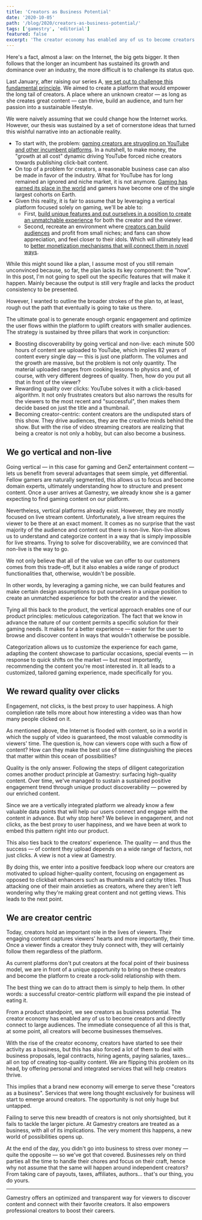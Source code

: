 ```yaml
---
title: 'Creators as Business Potential'
date: '2020-10-05'
path: '/blog/2020/creators-as-business-potential/'
tags: ['gamestry', 'editorial']
featured: false
excerpt: 'The creator economy has enabled any of us to become creators and directly connect to large audiences. The immediate consequence of all this is that, at some point, all creators will become business themselves.'
---
```


Here's a fact, almost a law: on the Internet, the big gets bigger. It then follows that the longer an incumbent has sustained its growth and dominance over an industry, the more difficult is to challenge its status quo.

Last January, after raising our series A, [we set out to challenge this fundamental principle](/blog/2020/what-gamestry-is-about). We aimed to create a platform that would empower the long tail of creators. A place where an unknown creator — as long as she creates great content — can thrive, build an audience, and turn her passion into a sustainable lifestyle.

We were naively assuming that we could change how the Internet works. However, our thesis was sustained by a set of cornerstone ideas that turned this wishful narrative into an actionable reality.

- To start with, the problem: [gaming creators are struggling on YouTube and other incumbent platforms](/blog/2020/creators-are-struggling). In a nutshell, to make money, the "growth at all cost" dynamic driving YouTube forced niche creators towards publishing click-bait content.
- On top of a problem for creators, a reasonable business case can also be made in favor of the industry. What for YouTube has for long remained an ignored and niche market, it is not anymore. [Gaming has earned its place in the world](/blog/2020/empowering-creators) and gamers have become one of the single largest cohorts on Earth.
- Given this reality, it is fair to assume that by leveraging a vertical platform focused solely on gaming, we'll be able to:
  - First, [build unique features and put ourselves in a position to create an unmatchable experience](/blog/2020/attracting-and-retaining-creators) for both the creator and the viewer.
  - Second, recreate an environment where [creators can build audiences](/blog/2020/audience) and profit from small niches; and fans can show appreciation, and feel closer to their idols. Which will ultimately lead to [better monetization mechanisms that will connect them in novel ways](/blog/2020/youtube-wont-work).

While this might sound like a plan, I assume most of you still remain unconvinced because, so far, the plan lacks its key component: the "how". In this post, I'm not going to spell out the specific features that will make it happen. Mainly because the output is still very fragile and lacks the product consistency to be presented.

However, I wanted to outline the broader strokes of the plan to, at least, rough out the path that eventually is going to take us there.

The ultimate goal is to generate enough organic engagement and optimize the user flows within the platform to uplift creators with smaller audiences. The strategy is sustained by three pillars that work in conjunction:

- Boosting discoverability by going vertical and non-live: each minute 500 hours of content are uploaded to YouTube, which implies 82 years of content every single day — this is just one platform. The volumes and the growth are massive, but the problem is not only quantity. The material uploaded ranges from cooking lessons to physics and, of course, with very different degrees of quality. Then, how do you put all that in front of the viewer?
- Rewarding quality over clicks: YouTube solves it with a click-based algorithm. It not only frustrates creators but also narrows the results for the viewers to the most recent and "successful", then makes them decide based on just the title and a thumbnail.
- Becoming creator-centric: content creators are the undisputed stars of this show. They drive audiences, they are the creative minds behind the show. But with the rise of video streaming creators are realizing that being a creator is not only a hobby, but can also become a business.

## We go vertical and non-live

Going vertical — in this case for gaming and GenZ entertainment content — lets us benefit from several advantages that seem simple, yet differential. Fellow gamers are naturally segmented, this allows us to focus and become domain experts, ultimately understanding how to structure and present content. Once a user arrives at Gamestry, we already know she is a gamer expecting to find gaming content on our platform.

Nevertheless, vertical platforms already exist. However, they are mostly focused on live stream content. Unfortunately, a live stream requires the viewer to be there at an exact moment. It comes as no surprise that the vast majority of the audience and content out there is non-live.
Non-live allows us to understand and categorize content in a way that is simply impossible for live streams. Trying to solve for discoverability, we are convinced that non-live is the way to go.

We not only believe that all of the value we can offer to our customers comes from this trade-off, but it also enables a wide range of product functionalities that, otherwise, wouldn't be possible.

In other words, by leveraging a gaming niche, we can build features and make certain design assumptions to put ourselves in a unique position to create an unmatched experience for both the creator and the viewer.

Tying all this back to the product, the vertical approach enables one of our product principles: meticulous categorization. The fact that we know in advance the nature of our content permits a specific solution for their gaming needs. It makes for a better experience — easier for the user to browse and discover content in ways that wouldn't otherwise be possible.

Categorization allows us to customize the experience for each game, adapting the content showcase to particular occasions, special events — in response to quick shifts on the market — but most importantly, recommending the content you're most interested in. It all leads to a customized, tailored gaming experience, made specifically for you.

## We reward quality over clicks

Engagement, not clicks, is the best proxy to user happiness. A high completion rate tells more about how interesting a video was than how many people clicked on it.

As mentioned above, the Internet is flooded with content, so in a world in which the supply of video is guaranteed, the most valuable commodity is viewers' time. The question is, how can viewers cope with such a flow of content? How can they make the best use of time distinguishing the pieces that matter within this ocean of possibilities?

Quality is the only answer. Following the steps of diligent categorization comes another product principle at Gamestry: surfacing high-quality content. Over time, we've managed to sustain a sustained positive engagement trend through unique product discoverability — powered by our enriched content.

Since we are a vertically integrated platform we already know a few valuable data points that will help our users connect and engage with the content in advance. But why stop here? We believe in engagement, and not clicks, as the best proxy to user happiness, and we have been at work to embed this pattern right into our product.

This also ties back to the creators' experience. The quality — and thus the success — of content they upload depends on a wide range of factors, not just clicks. A view is not a view at Gamestry.

By doing this, we enter into a positive feedback loop where our creators are motivated to upload higher-quality content, focusing on engagement as opposed to clickbait enhancers such as thumbnails and catchy titles. Thus attacking one of their main anxieties as creators, where they aren't left wondering why they're making great content and not getting views. This leads to the next point.

## We are creator centric

Today, creators hold an important role in the lives of viewers. Their engaging content captures viewers' hearts and more importantly, their time. Once a viewer finds a creator they truly connect with, they will certainly follow them regardless of the platform.

As current platforms don't put creators at the focal point of their business model, we are in front of a unique opportunity to bring on these creators and become the platform to create a rock-solid relationship with them.

The best thing we can do to attract them is simply to help them. In other words: a successful creator-centric platform will expand the pie instead of eating it.

From a product standpoint, we see creators as business potential. The creator economy has enabled any of us to become creators and directly connect to large audiences. The immediate consequence of all this is that, at some point, all creators will become businesses themselves.

With the rise of the creator economy, creators have started to see their activity as a business, but this has also forced a lot of them to deal with business proposals, legal contracts, hiring agents, paying salaries, taxes... all on top of creating top-quality content. We are flipping this problem on its head, by offering personal and integrated services that will help creators thrive.

This implies that a brand new economy will emerge to serve these "creators as a business". Services that were long thought exclusively for business will start to emerge around creators. The opportunity is not only huge but untapped.

Failing to serve this new breadth of creators is not only shortsighted, but it fails to tackle the larger picture. At Gamestry creators are treated as a business, with all of its implications. The very moment this happens, a new world of possibilities opens up.

At the end of the day, you didn't go into business to stress over money — quite the opposite — so we've got that covered. Businesses rely on third parties all the time to handle their chores and focus on their craft, hence why not assume that the same will happen around independent creators? From taking care of payouts, taxes, affiliates, authors… that's our thing, you do yours.

---

Gamestry offers an optimized and transparent way for viewers to discover content and connect with their favorite creators. It also empowers professional creators to boost their careers.
